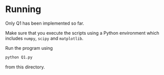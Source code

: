 # Running
Only Q1 has been implemented so far.

Make sure that you execute the scripts using a Python environment which includes `numpy`, `scipy` and `matplotlib`.

Run the program using
```bash
python Q1.py
```
from this directory.